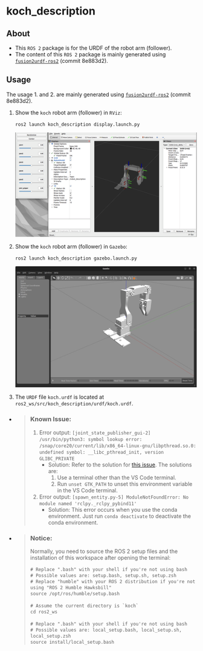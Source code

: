# koch_description

## About
- This `ROS 2` package is for the URDF of the robot arm (follower).
- The content of this `ROS 2` package is mainly generated using [`fusion2urdf-ros2`](https://github.com/dheena2k2/fusion2urdf-ros2/tree/8e883d2d66529a77c67edc28d29f2c3ba96169f6) (commit 8e883d2).

## Usage
The usage 1. and 2. are mainly generated using [`fusion2urdf-ros2`](https://github.com/dheena2k2/fusion2urdf-ros2/tree/8e883d2d66529a77c67edc28d29f2c3ba96169f6) (commit 8e883d2).
1. Show the `koch` robot arm (follower) in `RViz`:
    ```shell
    ros2 launch koch_description display.launch.py
    ```
    ![usage_rviz](./pictures/usage_rviz.png)

2. Show the `koch` robot arm (follower) in `Gazebo`:
    ```shell
    ros2 launch koch_description gazebo.launch.py
    ```
    ![usage_gazebo](./pictures/usage_gazebo.png)

3. The `URDF` file `koch.urdf` is located at `ros2_ws/src/koch_description/urdf/koch.urdf`.


- >### Known Issue:
    >1. Error output: `[joint_state_publisher_gui-2] /usr/bin/python3: symbol lookup error: /snap/core20/current/lib/x86_64-linux-gnu/libpthread.so.0: undefined symbol: __libc_pthread_init, version GLIBC_PRIVATE`  
    >       - Solution: Refer to the solution for [this issue](https://github.com/ros2/ros2/issues/1406). The solutions are:
    >           1. Use a terminal other than the VS Code terminal.
    >           2. Run `unset GTK_PATH` to unset this environment variable in the VS Code terminal.
    > 2. Error output: `[spawn_entity.py-5] ModuleNotFoundError: No module named 'rclpy._rclpy_pybind11'`
    >    - Solution: This error occurs when you use the conda environment. Just run `conda deactivate` to deactivate the conda environment.

- >### Notice:  
   > Normally, you need to source the ROS 2 setup files and the installation of this workspace after opening the terminal:
   > ```shell
   > # Replace ".bash" with your shell if you're not using bash
   > # Possible values are: setup.bash, setup.sh, setup.zsh
   > # Replace "humble" with your ROS 2 distribution if you're not using "ROS 2 Humble Hawksbill"
   > source /opt/ros/humble/setup.bash
   >
   > # Assume the current directory is `koch`
   > cd ros2_ws
   >
   > # Replace ".bash" with your shell if you're not using bash
   > # Possible values are: local_setup.bash, local_setup.sh, local_setup.zsh
   > source install/local_setup.bash
   > ```